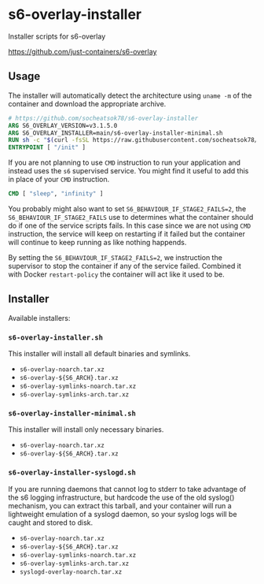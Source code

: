 # s6-overlay-installer

Installer scripts for s6-overlay

https://github.com/just-containers/s6-overlay

## Usage

The installer will automatically detect the architecture using `uname -m` of the container and download the appropriate archive.

```Dockerfile
# https://github.com/socheatsok78/s6-overlay-installer
ARG S6_OVERLAY_VERSION=v3.1.5.0
ARG S6_OVERLAY_INSTALLER=main/s6-overlay-installer-minimal.sh
RUN sh -c "$(curl -fsSL https://raw.githubusercontent.com/socheatsok78/s6-overlay-installer/${S6_OVERLAY_INSTALLER})"
ENTRYPOINT [ "/init" ]
```

If you are not planning to use `CMD` instruction to run your application and instead uses the `s6` supervised service. You might find it useful to add this in place of your `CMD` instruction.

```Dockerfile
CMD [ "sleep", "infinity" ]
```

You probably might also want to set `S6_BEHAVIOUR_IF_STAGE2_FAILS=2`, the `S6_BEHAVIOUR_IF_STAGE2_FAILS` use to determines what the container should do if one of the service scripts fails. In this case since we are not using `CMD` instruction, the service will keep on restarting if it failed but the container will continue to keep running as like nothing happends.

By setting the `S6_BEHAVIOUR_IF_STAGE2_FAILS=2`, we instruction the supervisor to stop the container if any of the service failed. Combined it with Docker `restart-policy` the container will act like it used to be.

## Installer

Available installers:

### `s6-overlay-installer.sh`

This installer will install all default binaries and symlinks.

- `s6-overlay-noarch.tar.xz`
- `s6-overlay-${S6_ARCH}.tar.xz`
- `s6-overlay-symlinks-noarch.tar.xz`
- `s6-overlay-symlinks-arch.tar.xz`

### `s6-overlay-installer-minimal.sh`

This installer will install only necessary binaries.

- `s6-overlay-noarch.tar.xz`
- `s6-overlay-${S6_ARCH}.tar.xz`

### `s6-overlay-installer-syslogd.sh`

If you are running daemons that cannot log to stderr to take advantage of the s6 logging infrastructure, but hardcode the use of the old syslog() mechanism, you can extract this tarball, and your container will run a lightweight emulation of a syslogd daemon, so your syslog logs will be caught and stored to disk.


- `s6-overlay-noarch.tar.xz`
- `s6-overlay-${S6_ARCH}.tar.xz`
- `s6-overlay-symlinks-noarch.tar.xz`
- `s6-overlay-symlinks-arch.tar.xz`
- `syslogd-overlay-noarch.tar.xz`
